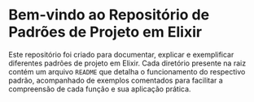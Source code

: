 # Bem-vindo ao Repositório de Padrões de Projeto em Elixir

Este repositório foi criado para documentar, explicar e exemplificar diferentes padrões de projeto em Elixir. Cada diretório presente na raiz contém um arquivo `README` que detalha o funcionamento do respectivo padrão, acompanhado de exemplos comentados para facilitar a compreensão de cada função e sua aplicação prática.

